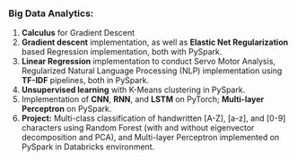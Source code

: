 ### Big Data Analytics:
1. **Calculus** for Gradient Descent
2. **Gradient descent** implementation, as well as **Elastic Net Regularization** based Regression implementation, both with PySpark.
3. **Linear Regression** implementation to conduct Servo Motor Analysis, Regularized Natural Language Processing (NLP) implementation using **TF-IDF** pipelines, both in PySpark. 
4. **Unsupervised learning** with K-Means clustering in PySpark.
5. Implementation of **CNN**, **RNN**, and **LSTM** on PyTorch; **Multi-layer Perceptron** on PySpark.
6. **Project:** Multi-class classification of handwritten [A-Z], [a-z], and [0-9] characters using Random Forest (with and without eigenvector decomposition and PCA), and Multi-layer Perceptron implemented on PySpark in Databricks environment.
